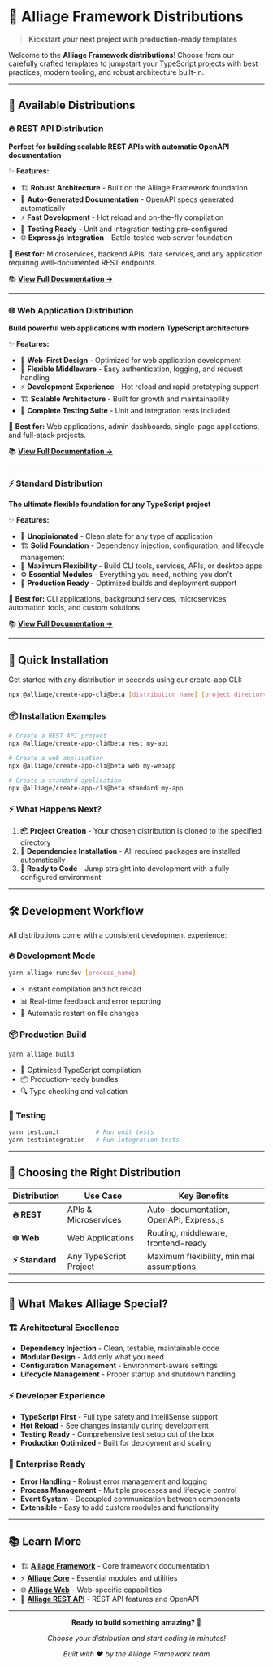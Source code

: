 # 🚀 Alliage Framework Distributions

> **Kickstart your next project with production-ready templates**

Welcome to the **Alliage Framework distributions**! Choose from our carefully crafted templates to jumpstart your TypeScript projects with best practices, modern tooling, and robust architecture built-in.

---

## 🎯 Available Distributions

### 🔥 REST API Distribution
**Perfect for building scalable REST APIs with automatic OpenAPI documentation**

✨ **Features:**
- 🏗️ **Robust Architecture** - Built on the Alliage Framework foundation
- 📝 **Auto-Generated Documentation** - OpenAPI specs generated automatically
- ⚡ **Fast Development** - Hot reload and on-the-fly compilation
- 🧪 **Testing Ready** - Unit and integration testing pre-configured
- 🌐 **Express.js Integration** - Battle-tested web server foundation

🎯 **Best for:** Microservices, backend APIs, data services, and any application requiring well-documented REST endpoints.

📚 **[View Full Documentation →](./rest/README.md)**

---

### 🌐 Web Application Distribution
**Build powerful web applications with modern TypeScript architecture**

✨ **Features:**
- 🚀 **Web-First Design** - Optimized for web application development
- 🔧 **Flexible Middleware** - Easy authentication, logging, and request handling
- ⚡ **Development Experience** - Hot reload and rapid prototyping support
- 🏗️ **Scalable Architecture** - Built for growth and maintainability
- 🧪 **Complete Testing Suite** - Unit and integration tests included

🎯 **Best for:** Web applications, admin dashboards, single-page applications, and full-stack projects.

📚 **[View Full Documentation →](./web/README.md)**

---

### ⚡ Standard Distribution
**The ultimate flexible foundation for any TypeScript project**

✨ **Features:**
- 🎨 **Unopinionated** - Clean slate for any type of application
- 🏗️ **Solid Foundation** - Dependency injection, configuration, and lifecycle management
- 🔧 **Maximum Flexibility** - Build CLI tools, services, APIs, or desktop apps
- ⚙️ **Essential Modules** - Everything you need, nothing you don't
- 🚀 **Production Ready** - Optimized builds and deployment support

🎯 **Best for:** CLI applications, background services, microservices, automation tools, and custom solutions.

📚 **[View Full Documentation →](./standard/README.md)**

---

## 🚀 Quick Installation

Get started with any distribution in seconds using our create-app CLI:

```bash
npx @alliage/create-app-cli@beta [distribution_name] [project_directory]
```

### 📦 Installation Examples

```bash
# Create a REST API project
npx @alliage/create-app-cli@beta rest my-api

# Create a web application
npx @alliage/create-app-cli@beta web my-webapp

# Create a standard application
npx @alliage/create-app-cli@beta standard my-app
```

### ⚡ What Happens Next?

1. **📦 Project Creation** - Your chosen distribution is cloned to the specified directory
2. **🔧 Dependencies Installation** - All required packages are installed automatically
3. **🎯 Ready to Code** - Jump straight into development with a fully configured environment

---

## 🛠️ Development Workflow

All distributions come with a consistent development experience:

### 🔥 Development Mode
```bash
yarn alliage:run:dev [process_name]
```
- ⚡ Instant compilation and hot reload
- 📊 Real-time feedback and error reporting
- 🔄 Automatic restart on file changes

### 📦 Production Build
```bash
yarn alliage:build
```
- 🚀 Optimized TypeScript compilation
- 📦 Production-ready bundles
- 🔍 Type checking and validation

### 🧪 Testing
```bash
yarn test:unit          # Run unit tests
yarn test:integration   # Run integration tests
```

---

## 🎯 Choosing the Right Distribution

| Distribution | Use Case | Key Benefits |
|-------------|----------|--------------|
| **🔥 REST** | APIs & Microservices | Auto-documentation, OpenAPI, Express.js |
| **🌐 Web** | Web Applications | Routing, middleware, frontend-ready |
| **⚡ Standard** | Any TypeScript Project | Maximum flexibility, minimal assumptions |

---

## 🚀 What Makes Alliage Special?

### 🏗️ **Architectural Excellence**
- **Dependency Injection** - Clean, testable, maintainable code
- **Modular Design** - Add only what you need
- **Configuration Management** - Environment-aware settings
- **Lifecycle Management** - Proper startup and shutdown handling

### ⚡ **Developer Experience**
- **TypeScript First** - Full type safety and IntelliSense support
- **Hot Reload** - See changes instantly during development
- **Testing Ready** - Comprehensive test setup out of the box
- **Production Optimized** - Built for deployment and scaling

### 🔧 **Enterprise Ready**
- **Error Handling** - Robust error management and logging
- **Process Management** - Multiple processes and lifecycle control
- **Event System** - Decoupled communication between components
- **Extensible** - Easy to add custom modules and functionality

---

## 📚 Learn More

- 🏗️ **[Alliage Framework](https://github.com/alliage-framework/framework)** - Core framework documentation
- ⚡ **[Alliage Core](https://github.com/alliage-framework/core)** - Essential modules and utilities
- 🌐 **[Alliage Web](https://github.com/alliage-framework/web)** - Web-specific capabilities
- 🚀 **[Alliage REST API](https://github.com/alliage-framework/rest-api)** - REST API features and OpenAPI

---

<div align="center">

**Ready to build something amazing? 🎉**

*Choose your distribution and start coding in minutes!*

*Built with ❤️ by the Alliage Framework team*

</div>
